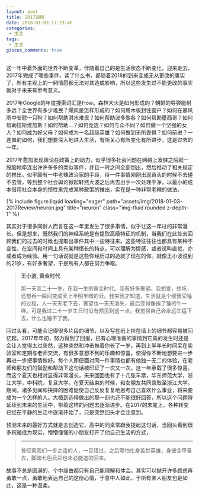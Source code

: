 ```yaml
---
layout: post
title: 2017回顾
date: 2018-01-03 17:23:46
categories:
 - 生活
tags:
 - 生活
giscus_comments: true
---
```


这一年中着外面的世界不断变革，伴随着自己的是生活状态不断变化，迎来走去，2017年完成了哪些事件，读了什么书，都随着2018的到来变成无从更改的事实了，所有主观上的一厢情愿都无法对其造成影响，所以这些发生过不能更改的事实就对于未来有参考意义。
<!-- more -->
2017年Google的年度搜索词汇是How。森林大火是如何形成的？朝鲜的导弹能射多远？全世界有多少难民？飓风是怎样形成的？如何用木板封住窗户？如何在暴风雨中安慰一只狗？如何帮助洪水难民？如何帮助波多黎各？如何帮助墨西哥？如何帮助拉斯维加斯？如何帮助...？如何竞选？如何与众不同？如何做一个坚强的女人？如何成为好父母？如何成为一名超级英雄？如何做到无所畏惧？如何前进？一连串的如何，我们想要深入地进入生活，有所关心有所变化有所进步，这是过去的一年。

2017年愈加发现舆论在政策上的助力，似乎很多社会问题在网络上发酵之后就一股脑地牵连出许许多多的类似事件，并且一时之间全部倒出，然后推动了相关规定的推出。似乎颇有一中老辣政治家的手段，待一件事情刚刚出现苗头的时候不去碰不去管，等到整个社会舆论掀起轩然大波之后再去出手一次处理干净，以最小的成本借用社会本身的惯性来完成某种政策的推出，实在是一种非常老辣的做法。

<div class="row">
    <div class="col-sm mt-3 mt-md-0">
        {% include figure.liquid loading="eager" path="assets/img/2018-01-03-2017Review/neuron.jpg" title="neuron" class="img-fluid rounded z-depth-1" %}
    </div>
</div>

其实对于很多同龄人而言在这一年里发生了很多事情，似乎让这一年过的非常漫长。但是想来，既然我们的神经系统是有提取高级特征的机制，当我们在此处去回顾我们的过去的时候也提取出事件其中一些特征来。这些特征往往也都具有某种不变性，在空间和时间上具有某种恒长的特点，可以理解为情感，或者说叫直觉，亦或者成为经验。用一句话说就是这些你经历过的造就了现在的你。就像王小波说到的21岁，有好多奢望，于是所有人都在努力争取。

> **王小波, 黄金时代**
>
> 那一天我二十一岁，在我一生的黄金时代。我有好多奢望。我想爱，想吃，还想再一瞬间变成天上半明半暗的云。我来我才知道，生活就是个缓慢受锤的过程，人一天天老下去，奢望也一天天消失，最后变得像挨了锤的牛一样。可是我过二十一岁生日时没有预见到这一点。我觉得自己会永远生猛下去，什么也锤不了我。

回过头看，可能会记得很多片段的细节，以及写在纸上挂在墙上的细节都容易被回忆起。2017年年初，努力得到了回报，已有心理准备的事情到它真的发生时还是会让人觉得太过突然，这种突然和冲击推着你长了一岁。再到上半年长时间呆在实验室和定期与老师交流，有很多意想不到的乐趣和惊喜，使得你不断地想要进一步再进一步把事情做好。每个人即便面对同一件事情也都有他独一无二的体验，在老师和朋友们的鼓励和帮助下这句话被印证了一次又一次，这一年承载了很多惊喜。而这个夏天也相对显得非常漫长，来来回回也有了十几张车票，华东师范大学，浙江大学，中科院，复旦大学。在夏天结束的时候，和女朋友共同录取至浙江大学。期间，诸多见闻和抉择的困难促使自己反反复复地思考自己喜欢什么事业，将来要成为一个怎样的人。大概到选择做出的那一刻也还不能很好回答，所以这个问题将延续到未来的生活中，带着这样的问题去逐渐进步。在2017的末尾上，各种转变已经在平静的生活中逐渐开始了，只是突然回头才会注意到。

预测未来的最好方式就是去创造它，高中的同桌常跟我提起这句话，当回头看到很多祝福成为现实，懵懵懂懂的小朋友打开了他自己生活的方式，

> ****
>
> 曾经离我们一步之遥的人，一旦错过，之后哪怕化身盖世英雄，身披金甲圣衣，脚踏七色云彩也未必能追的回来。

故事不总是圆满的，个中缘由都只有自己能理解和体会。其实可以抛开许多顾虑再勇敢一点，勇敢地表达自己的这份心情，于意中人如此，于所有亲人朋友也是如此，这是一种温柔。